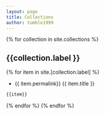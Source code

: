 ```yaml
---
layout: page
title: Collections
author: tumble1999
---
```


{% for collection in site.collections %}
## {{collection.label }}
{% for item in site.[collection.label] %}
* {{ item.permalink}} {{ item.title }}
```html
{{item}}
```
{% endfor %}
{% endfor %}
